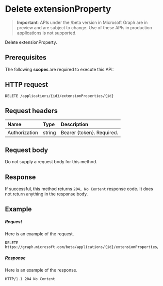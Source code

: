# Delete extensionProperty

> **Important**: APIs under the /beta version in Microsoft Graph are in preview and are subject to change. Use of these APIs in production applications is not supported.

Delete extensionProperty.
## Prerequisites
The following **scopes** are required to execute this API: 
## HTTP request
<!-- { "blockType": "ignored" } -->
```http
DELETE /applications/{id}/extensionProperties/{id}

```
## Request headers
| Name       | Type | Description|
|:---------------|:--------|:----------|
| Authorization  | string  | Bearer {token}. Required. |

## Request body
Do not supply a request body for this method.


## Response
If successful, this method returns `204, No Content` response code. It does not return anything in the response body.

## Example
##### Request
Here is an example of the request.
<!-- {
  "blockType": "request",
  "name": "delete_extensionproperty"
}-->
```http
DELETE https://graph.microsoft.com/beta/applications/{id}/extensionProperties/{id}
```
##### Response
Here is an example of the response. 
<!-- {
  "blockType": "response",
  "truncated": true
} -->
```http
HTTP/1.1 204 No Content
```

<!-- uuid: 8fcb5dbc-d5aa-4681-8e31-b001d5168d79
2015-10-25 14:57:30 UTC -->
<!-- {
  "type": "#page.annotation",
  "description": "Delete extensionProperty",
  "keywords": "",
  "section": "documentation",
  "tocPath": ""
}-->